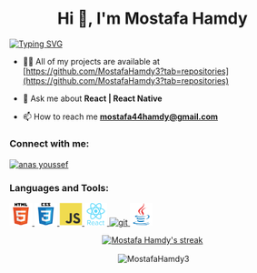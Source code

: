 <h1 align="center">Hi 👋, I'm Mostafa Hamdy</h1>

<!--
**MostafaHamdy3/MostafaHamdy3** is a ✨ _special_ ✨ repository because its `README.md` (this file) appears on your GitHub profile.

Here are some ideas to get you started:

- 🔭 I’m currently working on ...
- 🌱 I’m currently learning ...
- 👯 I’m looking to collaborate on ...
- 🤔 I’m looking for help with ...
- 💬 Ask me about ...
- 📫 How to reach me: ...
- 😄 Pronouns: ...
- ⚡ Fun fact: ...
-->
[![Typing SVG](https://readme-typing-svg.herokuapp.com?width=500&height=60&lines=A+React+Native+developer)](https://git.io/typing-svg)

- 👨‍💻 All of my projects are available at [https://github.com/MostafaHamdy3?tab=repositories](https://github.com/MostafaHamdy3?tab=repositories)

- 💬 Ask me about **React | React Native**

- 📫 How to reach me **mostafa44hamdy@gmail.com**

<h3 align="left">Connect with me:</h3>
<p align="left">
<a href="https://www.linkedin.com/in/mostafa-7amdy/" target="blank"><img align="center" src="https://raw.githubusercontent.com/rahuldkjain/github-profile-readme-generator/master/src/images/icons/Social/linked-in-alt.svg" alt="anas youssef" height="30" width="40" /></a>
</p>

<h3 align="left">Languages and Tools:</h3>
<p align="left"> <a href="https://www.w3.org/html/" target="_blank" rel="noreferrer"> <img src="https://raw.githubusercontent.com/devicons/devicon/master/icons/html5/html5-original-wordmark.svg" alt="html5" width="40" height="40"/> </a> <a href="https://www.w3schools.com/css/" target="_blank" rel="noreferrer"> <img src="https://raw.githubusercontent.com/devicons/devicon/master/icons/css3/css3-original-wordmark.svg" alt="css3" width="40" height="40"/> </a> <a href="https://developer.mozilla.org/en-US/docs/Web/JavaScript" target="_blank" rel="noreferrer"> <img src="https://raw.githubusercontent.com/devicons/devicon/master/icons/javascript/javascript-original.svg" alt="javascript" width="40" height="40"/> </a> <a href="https://reactjs.org/" target="_blank" rel="noreferrer"> <img src="https://raw.githubusercontent.com/devicons/devicon/master/icons/react/react-original-wordmark.svg" alt="react" width="40" height="40"/> </a> <a href="https://git-scm.com/" target="_blank" rel="noreferrer"> <img src="https://www.vectorlogo.zone/logos/git-scm/git-scm-icon.svg" alt="git" width="40" height="40"/> </a> <a href="https://www.java.com" target="_blank" rel="noreferrer"> <img src="https://raw.githubusercontent.com/devicons/devicon/master/icons/java/java-original.svg" alt="java" width="40" height="40"/> </a></p>

<p align="center">
    <a href="https://github.com/MostafaHamdy3/github-readme-streak-stats">
        <img title="🔥 Get streak stats for your profile at git.io/streak-stats" alt="Mostafa Hamdy's streak" src="https://streak-stats.demolab.com/?user=MostafaHamdy3&theme=dark" />
    </a>
</p>

<p align="center">
    &nbsp;<img align="center" src="https://github-readme-stats.vercel.app/api?username=MostafaHamdy3&show_icons=true&locale=en" alt="MostafaHamdy3" />
</p>
